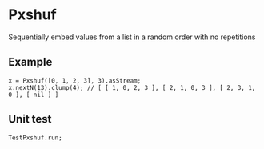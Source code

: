 # Pxshuf

Sequentially embed values from a list in a random order with no repetitions

## Example

```supercollider
x = Pxshuf([0, 1, 2, 3], 3).asStream;
x.nextN(13).clump(4); // [ [ 1, 0, 2, 3 ], [ 2, 1, 0, 3 ], [ 2, 3, 1, 0 ], [ nil ] ]
```

## Unit test

```supercollider
TestPxshuf.run;
```
